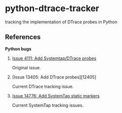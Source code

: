 python-dtrace-tracker
=====================

tracking the implementation of DTrace probes in Python

References
----------
**Python bugs**

1. [Issue 4111: Add Systemtap/DTrace probes][4111]

    Original issue.

1. [Issue 13405: Add DTrace probes][12405]

    Current DTrace tracking issue.

1. [Issue 14776: Add SystemTap static markers][14776]

    Current SystemTap tracking issues.

[4111]: http://bugs.python.org/issue4111
[13405]: http://bugs.python.org/issue13405
[14776]: http://bugs.python.org/issue14776
